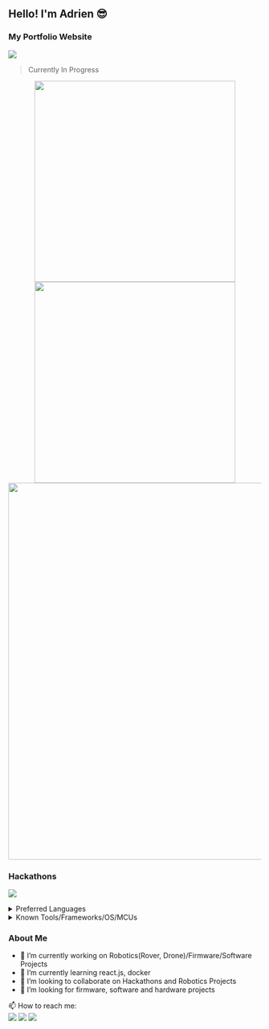 ## Hello! I'm Adrien 😎

### My Portfolio Website
[![](https://img.shields.io/badge/website-000000?style=for-the-badge&logo=About.me&logoColor=white)](adriencarrou@gmail.com) 
> Currently In Progress

<p align='center'>
  <a href="#"><img src="https://github-readme-stats.vercel.app/api?username=acarrou&theme=tokyonight&count_private=true" width="400"></a>
  <a href="#"><img src="https://github-readme-streak-stats.herokuapp.com/?user=acarrou&theme=tokyonight&count_private=true" width="400"></a>
  <a href="#"><img src="https://github-profile-summary-cards.vercel.app/api/cards/profile-details?username=acarrou&theme=tokyonight&count_private=true" width="750"></a>
</p>

### Hackathons
[![](https://img.shields.io/badge/Devpost-003E54?style=for-the-badge&logo=Devpost&logoColor=white)](https://devpost.com/adrien-carrou?ref_content=user-portfolio&ref_feature=portfolio&ref_medium=global-nav)

<details>
  <summary>Preferred Languages</summary>

### Preferred Languages
![](https://img.shields.io/badge/Python-FFD43B?style=for-the-badge&logo=python&logoColor=blue)
![](https://img.shields.io/badge/C%2B%2B-00599C?style=for-the-badge&logo=c%2B%2B&logoColor=white)
![](https://img.shields.io/badge/C-00599C?style=for-the-badge&logo=c&logoColor=white)
![](https://img.shields.io/badge/JavaScript-323330?style=for-the-badge&logo=javascript&logoColor=F7DF1E)

</details>

<details>
  <summary>Known Tools/Frameworks/OS/MCUs</summary>
  
### Known Tools/Frameworks/OS/MCUs
![](https://img.shields.io/badge/PyTorch-EE4C2C?style=for-the-badge&logo=PyTorch&logoColor=white)
![](https://img.shields.io/badge/TensorFlow-FF6F00?style=for-the-badge&logo=TensorFlow&logoColor=white)
![](https://img.shields.io/badge/OpenCV-27338e?style=for-the-badge&logo=OpenCV&logoColor=white)
![](https://img.shields.io/badge/React-20232A?style=for-the-badge&logo=react&logoColor=61DAFB)
![](https://img.shields.io/badge/Jupyter-F37626.svg?&style=for-the-badge&logo=Jupyter&logoColor=white)

![](https://img.shields.io/badge/Ubuntu-E95420?style=for-the-badge&logo=ubuntu&logoColor=white)

![](https://img.shields.io/badge/Arduino-00979D?style=for-the-badge&logo=Arduino&logoColor=white)
![](https://img.shields.io/badge/Raspberry%20Pi-A22846?style=for-the-badge&logo=Raspberry%20Pi&logoColor=white)

</details>



### About Me
- 🔭 I’m currently working on Robotics(Rover, Drone)/Firmware/Software Projects
- 🌱 I’m currently learning react.js, docker
- 👯 I’m looking to collaborate on Hackathons and Robotics Projects
- 🤔 I’m looking for firmware, software and hardware projects

📫 How to reach me:  
[![](https://img.shields.io/badge/Gmail-D14836?style=for-the-badge&logo=gmail&logoColor=white)](mailto:adriencarrou@gmail.com)
[![](https://img.shields.io/badge/LinkedIn-0077B5?style=for-the-badge&logo=linkedin&logoColor=white)](https://www.linkedin.com/in/adrien-carrou/)
[![](https://img.shields.io/badge/Discord-5865F2?style=for-the-badge&logo=discord&logoColor=white)](https://discord.gg/UUPSZQKuFQ)
